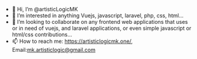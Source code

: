 - 👋 Hi, I’m @artisticLogicMK
- 👀 I’m interested in anything Vuejs, javascript, laravel, php, css, html...
- 💞️ I’m looking to collaborate on any frontend web applications that uses or in need of vuejs, and laravel applications, or even simple javascript or html/css contributions...
- 📫 How to reach me: https://artisticlogicmk.one/, Email:mk.artisticlogic@gmail.com

<!---
artisticLogicMK/artisticLogicMK is a ✨ special ✨ repository because its `README.md` (this file) appears on your GitHub profile.
You can click the Preview link to take a look at your changes.
--->

